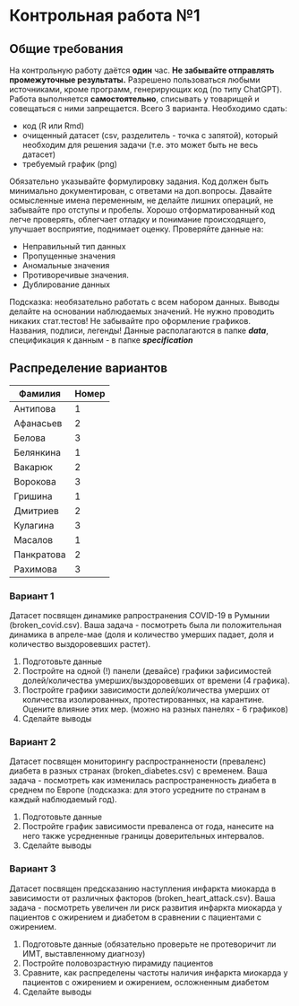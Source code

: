 # Контрольная работа №1

## Общие требования
На контрольную работу даётся **один** час. **Не забывайте отправлять промежуточные результаты.** Разрешено пользоваться любыми источниками, кроме программ, генерирующих код (по типу ChatGPT). 
Работа выполняется **самостоятельно**, списывать у товарищей и совещаться с ними запрещается. 
Всего 3 варианта. Необходимо сдать:
 - код (R или Rmd)
 - очищенный датасет (csv, разделитель - точка с запятой), который необходим для решения задачи (т.е. это может быть не весь датасет)
 - требуемый график (png)
   
Обязательно указывайте формулировку задания. Код должен быть минимально документирован, с ответами на доп.вопросы.
Давайте осмысленные имена переменным, не делайте лишних операций, не забывайте про отступы и пробелы. 
Хорошо отформатированный код легче проверять, облегчает отладку и понимание происходящего, улучшает восприятие, поднимает оценку.
Проверяйте данные на:
 - Неправильный тип данных
 - Пропущенные значения
 - Аномальные значения
 - Противоречивые значения.
 - Дублирование данных

Подсказка: необязательно работать с всем набором данных.
Выводы делайте на основании наблюдаемых значений. Не нужно проводить никаких стат.тестов!
Не забывайте про оформление графиков. Названия, подписи, легенды!
Данные располагаются в папке ***data***, спецификация к данным - в папке ***specification***
## Распределение вариантов

|Фамилия|Номер|
|------------|---|
| Антипова   | 1 |
| Афанасьев  | 2 |
| Белова     | 3 |
| Белянкина  | 1 |
| Вакарюк    | 2 |
| Ворокова   | 3 |
| Гришина    | 1 |
| Дмитриев   | 2 |
| Кулагина   | 3 |
| Масалов    | 1 |
| Панкратова | 2 |
| Рахимова   | 3 |

### Вариант 1
Датасет посвящен динамике рапространения COVID-19 в Румынии (broken_covid.csv). Ваша задача - посмотреть была ли положительная динамика в апреле-мае (доля и количество умерших падает, доля и количество выздоровевших растет).
1) Подготовьте данные
2) Постройте на одной (!) панели (девайсе) графики зафисимостей долей/количества умерших/выздоровевших от времени (4 графика).
3) Постройте графики зависимости долей/количества умерших от количества изолированных, протестированных, на карантине. Оцените влияние этих мер. (можно на разных панелях - 6 графиков)
4) Сделайте выводы
   
### Вариант 2
Датасет посвящен мониторингу распространнености (преваленс) диабета в разных странах (broken_diabetes.csv) с временем. Ваша задача - посмотреть как изменилась распространенность диабета в среднем по Европе 
(подсказка: для этого усредните по странам в каждый наблюдаемый год).

1) Подготовьте данные
2) Постройте график зависимости преваленса от года, нанесите на него также усредненные границы доверительных интервалов.
3) Сделайте выводы
   
### Вариант 3
Датасет посвящен предсказанию наступления инфаркта миокарда в зависимости от различных факторов (broken_heart_attack.csv). Ваша задача - посмотреть увеличен ли риск развития инфаркта миокарда у пациентов с ожирением и диабетом в сравнении с пациентами с ожирением.

1) Подготовьте данные (обязательно проверьте не протеворичит ли ИМТ, выставленному диагнозу)
2) Постройте половозрастную пирамиду пациентов
3) Сравните, как распределены частоты наличия инфаркта миокарда у пациентов с ожирением и ожирением, осложненным диабетом
4) Сделайте выводы
